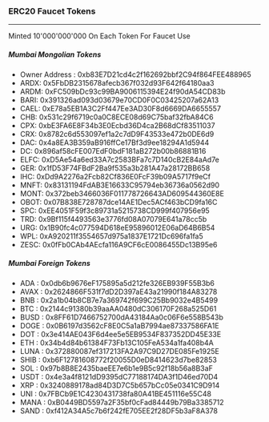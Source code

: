 ### ERC20 Faucet Tokens
---
Minted 10'000'000'000 On Each Token For Faucet Use

##### Mumbai Mongolian Tokens
- Owner Address : 0xb83E7D21cd4c2f162692bbf2C94f864FEE488965
- ARDX: 0x5FbDB2315678afecb367f032d93F642f64180aa3
- ARDM: 0xFC509bDc93c99BA9006115394E24f90dA54CD83b
- BARI: 0x391326ad093d03679e70CD0F0C03425207a62A13
- CAEL: 0xE78a5EB1A3C2Ff447Ee3AD30F8d6669DA6655557
- CHB: 0x531c29f6719c0a0C8ECE08d69C75baf32fbA84C6
- CPX: 0xbE3FA6E8F34b3E0Ecbd36D4ca2B68dCf83511037
- CRX: 0x8782c6d553097ef1a2c7dD9F43533e472b0DE6d9
- DAC: 0x4a8EA3B359aB916ffCe17Bf3d9ee18294A1d5944
- DC: 0x896af58cFE007EdF0bdF181aB272b00b86881B16
- ELFC: 0xD5Ae54a6ed33A7c2583BFa7c7D140cB2E84aAd7e
- GER: 0x1fD53F74FBdF2Ba9f535a3b281A47a28172BB658
- IHC: 0xDd9A2276a2Fcb82Cf836E0FcF39b09A5717f9eCf
- MNFT: 0x83131194FdAB3E16633C95794eb36736a0562d90
- MONT: 0x372beb3466036F011778726643AD609544360E8E
- OBOT: 0x07B838E728787dce14AE1Dec5ACf463bCD9fa16C
- SPC: 0xEE4051F59f3c89731a5215738CD999f407956e95
- TRD: 0x9Bf115f4493563e3776fd08A07079E641a78cc5b
- URG: 0x1B90fc4c077594D618eE95896012E06aD64B6B54
- WPL: 0xA920211f3554657d975a1837E1721Dc696fa1fa5
- ZESC: 0x0fFb0CAb4AEcfa116A9CF6cE0086455Dc13B95e6

##### Mumbai Foreign Tokens
- ADA : 0x0db6b9676eF175895a5d212fe326EB939F55B3b6
- AVAX : 0x2624866F531f7dD2D397aE43a21990f184A83278
- BNB : 0x2a1b04b8CB7e7a369742f699C25Bb9032e4B5499
- BTC : 0x2144c91380b39aaAA0480dC306170F268a525D61
- BUSD : 0x8FF61D7466752700dA43184Aa0c06F6e558B543b
- DOGE : 0x0B6197d3562cF8E0C5a1aB7994ae87337586FA1E
- DOT : 0x3e414AE043F6d4ee5e5EB9534F837352DD45E33E
- ETH : 0x34b4d84b61384F73Fb13C105FeA534a1fa408b4A
- LUNA : 0x372880087ef317213FA2A97C9D27DE085Fe1925E
- SHIB : 0xb6F12781608772f20055D0eD8414623d7be82853
- SOL : 0x97b8B8E2435baeEE7e6b1e9B5c92f18b56a8B3aF
- USDT : 0x4e3a4f8121dD9395dC77188174DA3f1D46ed70D4
- XRP : 0x3240889178ad84D3D7C5b657bCc05e0341C9D914
- UNI : 0x7FBCb9E1C4230431738fa80A41BE451116e55C48
- MANA : 0xB0449BD5597a2F35bf0cFad84449b79Ba3385712
- SAND : 0xf412A34A5c7b6f242fE705EE2f28DF5b3aF8A378
